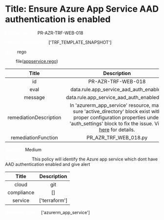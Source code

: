 



# Title: Ensure Azure App Service AAD authentication is enabled


***<font color="white">Master Test Id:</font>*** PR-AZR-TRF-WEB-018

***<font color="white">Master Snapshot Id:</font>*** ['TRF_TEMPLATE_SNAPSHOT']

***<font color="white">type:</font>*** rego

***<font color="white">rule:</font>*** file([appservice.rego])  
  
  
  
  

|Title|Description|
| :---: | :---: |
|id|PR-AZR-TRF-WEB-018|
|eval|data.rule.app_service_aad_auth_enabled|
|message|data.rule.app_service_aad_auth_enabled_err|
|remediationDescription|In 'azurerm_app_service' resource, make sure 'active_directory' block exist with proper configuration properties under 'auth_settings' block to fix the issue. Visit <a href='https://registry.terraform.io/providers/hashicorp/azurerm/latest/docs/resources/app_service#active_directory' target='_blank'>here</a> for details.|
|remediationFunction|PR_AZR_TRF_WEB_018.py|


***<font color="white">Severity:</font>*** Medium

***<font color="white">Description:</font>*** This policy will identify the Azure app service which dont have AAD authentication enabled and give alert  
  
  

|Title|Description|
| :---: | :---: |
|cloud|git|
|compliance|[]|
|service|['terraform']|


***<font color="white">Resource Types:</font>*** ['azurerm_app_service']


[appservice.rego]: https://github.com/prancer-io/prancer-compliance-test/tree/master/azure/terraform/appservice.rego
